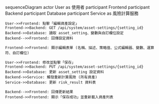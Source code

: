 sequenceDiagram
    actor User as 使用者
    participant Frontend
    participant Backend
    participant Database
    participant Service as 風險計算服務

    User->>Frontend: 點擊「編輯資產設定」
    Frontend->>Backend: GET /api/system/asset-settings/{setting_id}
    Backend->>Database: 讀取 asset_setting、變數與自訂欄位設定
    Backend-->>Frontend: 回傳設定資料

    Frontend->>Frontend: 顯示編輯表單 (名稱、描述、策略值、公式編輯器、變數、運算符、自訂欄位)

    User->>Frontend: 修改並點擊「保存」
    Frontend->>Backend: PUT /api/system/asset-settings/{setting_id}
    Backend->>Database: 更新 asset_setting 設定資料
    Backend->>Service: 觸發重新計算風險 (所有資產)
    Service->>Database: 更新 risk_result 資料表

    Backend-->>Frontend: 回傳更新結果
    Frontend->>Frontend: 顯示「保存成功」並重新載入資產列表
